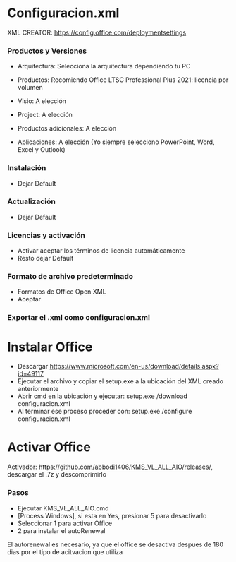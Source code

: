 # Configuracion.xml

XML CREATOR: https://config.office.com/deploymentsettings

### Productos y Versiones
- Arquitectura:
Selecciona la arquitectura dependiendo tu PC

- Productos:
Recomiendo Office LTSC Professional Plus 2021: licencia por volumen

- Visio:
A elección

- Project:
A elección

- Productos adicionales:
A elección

- Aplicaciones:
A elección
(Yo siempre selecciono PowerPoint, Word, Excel y Outlook)

### Instalación
- Dejar Default

### Actualización
- Dejar Default

### Licencias y activación 
- Activar aceptar los términos de licencia automáticamente
- Resto dejar Default

### Formato de archivo predeterminado
- Formatos de Office Open XML
- Aceptar 

### Exportar el .xml como configuracion.xml 

# Instalar Office

- Descargar https://www.microsoft.com/en-us/download/details.aspx?id=49117
- Ejecutar el archivo y copiar el setup.exe a la ubicación del XML creado anteriormente
- Abrir cmd en la ubicación y ejecutar: setup.exe /download configuracion.xml
- Al terminar ese proceso proceder con: setup.exe /configure configuracion.xml

# Activar Office

Activador: https://github.com/abbodi1406/KMS_VL_ALL_AIO/releases/, descargar el .7z y descomprimirlo

### Pasos

- Ejecutar KMS_VL_ALL_AIO.cmd
- [Process Windows], si esta en Yes, presionar 5  para desactivarlo
- Seleccionar 1 para activar Office
- 2 para instalar el autoRenewal

El autorenewal es necesario, ya que el office se desactiva despues de 180 dias por el tipo de acitvacion que utiliza
